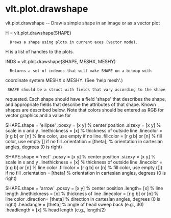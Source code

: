 # vlt.plot.drawshape

  vlt.plot.drawshape -- Draw a simple shape in an image or as a vector plot
 
 
   H = vlt.plot.drawshape(SHAPE)
 
      Draws a shape using plots in current axes (vector mode).
   H is a list of handles to the plots.
 
   INDS = vlt.plot.drawshape(SHAPE, MESHX, MESHY)
 
      Returns a set of indexes that will make SHAPE on a bitmap with
   coordinate system MESHX x MESHY.  (See 'help mesh'.)
 
     SHAPE should be a struct with fields that vary according to the shape
   requested.  Each shape should have a field 'shape' that describes the shape,
   and appropriate fields that describe the attributes of that shape.  Known
   shapes are described below.   Note that colors should be entered as RGB for 
   vector graphics and a value for 
 
   SHAPE.shape = 'ellipse'
        .posxy = [x y]                   % center position
        .sizexy = [x y]                  % scale in x and y
        .linethickness = [x]             % thickness of outside line
        .linecolor = [r g b] or [n]      % line color, use empty if no line
        .fillcolor = [r g b] or [n]      % fill color, use empty [] if no fill
        .orientation = [theta];          % orientation in cartesian angles, degrees (0 is right)
 
   SHAPE.shape = 'rect'
        .posxy = [x y]                   % center position
        .sizexy = [x y]                  % scale in x and y
        .linethickness = [x]             % thickness of outside line
        .linecolor = [r g b] or [n]      % line color
        .fillcolor = [r g b] or [n]      % fill color, use empty ([]) if no fill
        .orientation = [theta]           % orientation in cartesian angles, degrees (0 is right)
 
   SHAPE.shape = 'arrow'
        .posxy = [x y]                   % center position
        .length= [x]                     % line length
        .linethickness = [x]             % thickness of line
        .linecolor = [r g b] or [n]      % line color
        .direction= [theta]              % direction in cartesian angles, degrees (0 is right)
        .headangle = [theta]             % angle of head sweep back (e.g., 30)
        .headlength = [x]                % head length (e.g., length/2)
